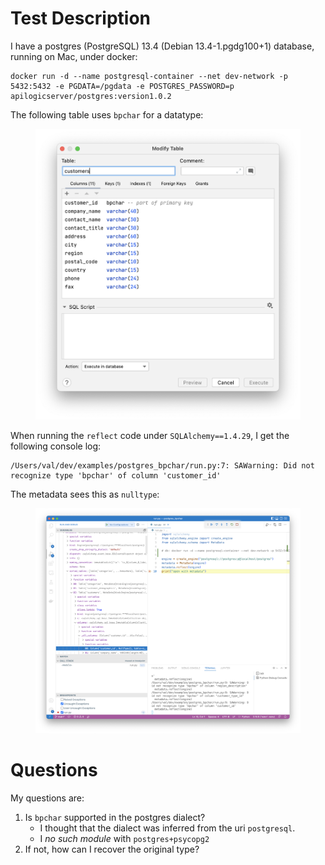 # Test Description


I have a postgres (PostgreSQL) 13.4 (Debian 13.4-1.pgdg100+1) database, running on Mac, under docker:

```
docker run -d --name postgresql-container --net dev-network -p 5432:5432 -e PGDATA=/pgdata -e POSTGRES_PASSWORD=p apilogicserver/postgres:version1.0.2
```

The following table uses `bpchar` for a datatype:

<figure><img src="./images/table-def.png"></figure>

When running the `reflect` code under `SQLAlchemy==1.4.29`, I get the following console log:

```
/Users/val/dev/examples/postgres_bpchar/run.py:7: SAWarning: Did not recognize type 'bpchar' of column 'customer_id'
```

The metadata sees this as `nulltype`:

<figure><img src="./images/null-type.png"></figure>

# Questions

My questions are:

1. Is `bpchar` supported in the postgres dialect?
   * I thought that the dialect was inferred from the uri `postgresql`.
   * I _no such module_ with `postgres+psycopg2`
2. If not, how can I recover the original type?